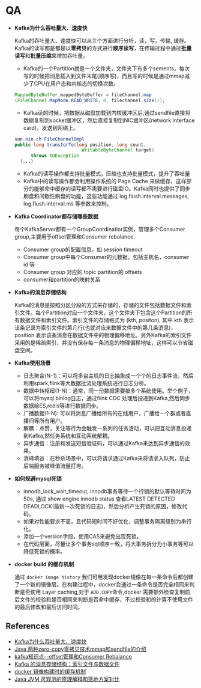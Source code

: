 # QA

- **Kafka为什么吞吐量大、速度快**

  Kafka的吞吐量大、速度快可以从三个方面进行分析，读，写，传输, 缓存。
  Kafka的读写都是都是以**零拷贝**的方式进行**顺序读写**，在传输过程中通过**批量读写**和**批量压缩**来增加吞吐量。

  - Kafka的一个Partition就是一个文件夹，文件夹下有多个sements，每次写的时候把消息插入到文件末尾(顺序写)，而且写的时候是通过mmap减少了CPU在用户态和内核态的切换次数。

  ```java
  MappedByteBuffer mappedByteBuffer = fileChannel.map
  (FileChannel.MapMode.READ_WRITE, 0, filechannel.size());
  ```

  - Kafka读的时候，把数据从磁盘加载到内核缓冲区后,通过sendfile直接将数据复制到socket缓冲区，然后直接复制到NIC缓冲区(network interface card)，发送到网络上。

  ```java
  sun.nio.ch.FileChannelImpl
  public long transferTo(long position, long count,
                           WritableByteChannel target)
        throws IOException
    {...}
  ```

  - Kafka的读写操作都支持批量模式，压缩也支持批量模式，提升了吞吐量
  - Kafka中的读写操作都会利用操作系统的 Page Cache 来做缓存，这样部分的能够命中缓存的读写都不需要进行磁盘IO。Kafka同时也提供了同步刷盘和间歇性刷盘的功能，这些功能通过 log.flush.interval.messages, log.flush.interval.ms 等参数来控制。

- **Kafka Coordinator都存储哪些数据**

  每个KafkaServer都有一个GroupCoordinatior实例，管理多个Consumer group,主要用于offset管理和Consumer rebalance.
  - Consumer group的配置信息，如 session timeout
  - Consumer group中每个Consumer的元数据，包括主机名，consumer id 等
  - Consumer group 对应的 topic partition的 offsets
  - consumer和partition的映射关系

- **Kafka的消息存储结构**
  
  Kafka的消息是按照分区分段的方式来存储的，存储的文件包括数据文件和索引文件。每个Partition对应一个文件夹，这个文件夹下包含这个Partition的所有数据文件和索引文件。索引文件的存储格式为 (kth, positon), 其中 kth 表示该条记录为索引文件的第几行(也就对应来数据文件中的第几条消息)， position 表示该条消息在数据文件中的物理偏移地址。另外Kafka的索引文件采用的是稀疏索引，并没有保存每一条消息的物理偏移地址，这样可以节省磁盘空间。

- **Kafka使用场景**
  - 日志聚合(N-1)：可以将多台主机的日志抽象成一个个的日志事件流，然后利用spark,flink等大数据批流处理系统进行日志分析。
  - 数据中转枢纽(1-N)：通常，同一份数据需要被多个系统使用。举个例子，可以将mysql binlog日志，通过flink CDC 处理后投递到Kafka,然后同步数据给ES,redis等进行数据同步。
  - 广播数据(1-N): 可以将消息广播给所有的在线用户，广播给一个群或者直播间等所有用户。
  - 解耦：点赞，关注等行为会触发一系列的任务活动，可以把互动消息投递到Kafka,然任务系统和互动系统解耦。
  - 异步通信：注册和发送短信验证码，可以通过Kafka来达到异步通信的效果。
  - 消峰填谷：在秒杀场景中，可以将请求通过Kafka来将请求入队列，防止后端服务被峰值流量打垮。

- **如何规避mysql死锁**
  - innodb_lock_wait_timeout, innodb事务等待一个行锁的默认等待时间为50s, 通过 show engine innodb status 查看LATEST DETECTED DEADLOCK(最新一次死锁的日志)，然后分析产生死锁的原因，修改代码。
  - 如果对性能要求不高，且代码短时间不好优化，调整事务隔离级别为串行化。
  - 添加一个version字段，使用CAS来避免出现死锁。
  - 在代码层面，尽量让多个事务sql顺序一致，将大事务拆分为小事务等可以降低死锁的概率。
  
- **docker build 的缓存机制**

  通过 ``` docker image history ``` 我们可用发现docker镜像在每一条命令后都创建了一个新的镜像层。在构建过程中，docker会通过一条命令是否完全相同来判断是否使用 Layer caching,对于 ```ADD,COPY```命令,docker 需要额外检查复制前后文件的校验和是否相同来判断是否命中缓存，不过校验和的计算不使用文件的最后修改和最后访问时间。

## References

- [Kafka为什么吞吐量大、速度快](https://zhuanlan.zhihu.com/p/120967989)
- [Java 两种zero-copy零拷贝技术mmap和sendfile的介绍](https://juejin.cn/post/7016498891365302302)
- [kafka知识点--offset管理和Consumer Rebalance](https://cloud.tencent.com/developer/article/1596725)
- [Kafka 的消息存储结构：索引文件与数据文件](https://shuyi.tech/archives/kafka-message-storage)
- [docker 镜像构建时的缓存机制](https://blog.csdn.net/wenyichuan/article/details/106994660)
- [Java JVM 可观测的原理解释和落地方案对比](https://www.infoq.cn/article/3iwv28hezcgcypdfmwsd)
